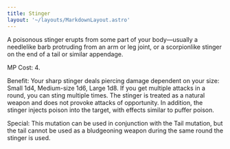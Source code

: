 ```yaml
---
title: Stinger
layout: '~/layouts/MarkdownLayout.astro'
---
```

A poisonous stinger erupts from some part of your body—usually a needlelike
barb protruding from an arm or leg joint, or a scorpionlike stinger on the end
of a tail or similar appendage.

MP Cost: 4.

Benefit: Your sharp stinger deals piercing damage dependent on your size:
Small 1d4, Medium-size 1d6, Large 1d8. If you get multiple attacks in a round,
you can sting multiple times. The stinger is treated as a natural weapon and
does not provoke attacks of opportunity. In addition, the stinger injects
poison into the target, with effects similar to puffer poison.

Special: This mutation can be used in conjunction with the Tail mutation, but
the tail cannot be used as a bludgeoning weapon during the same round the
stinger is used.

